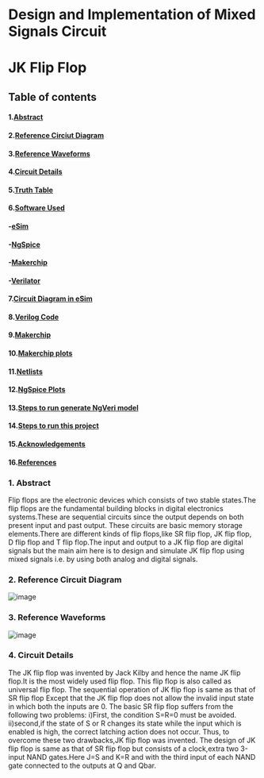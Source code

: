 # Design and Implementation of Mixed Signals Circuit
# JK Flip Flop
## Table of contents
#### 1.[Abstract]()
#### 2.[Reference Circiut Diagram]()
#### 3.[Reference Waveforms]()
#### 4.[Circuit Details]()
#### 5.[Truth Table]()
#### 6.[Software Used]()
  #### -[eSim]()
  #### -[NgSpice]()
  #### -[Makerchip]()
  #### -[Verilator]()
#### 7.[Circuit Diagram in eSim]()
#### 8.[Verilog Code]()
#### 9.[Makerchip]()
#### 10.[Makerchip plots]()
#### 11.[Netlists]()
#### 12.[NgSpice Plots]()
#### 13.[Steps to run generate NgVeri model]()
#### 14.[Steps to run this project]()
#### 15.[Acknowledgements]()
#### 16.[References]()
### 1. Abstract
Flip flops are the electronic devices which consists of two stable states.The flip flops are the fundamental building blocks 
in digital electronics systems.These are sequential circuits since the output depends on both present input and past output.
These circuits are basic memory storage elements.There are different kinds of flip flops,like SR flip flop, JK flip flop,
D flip flop and T flip flop.The input and output to a JK flip flop are digital signals but the 
main aim here is to design and simulate JK flip flop using mixed signals i.e. by using both analog and digital signals.  
### 2. Reference Circuit Diagram
![image](https://user-images.githubusercontent.com/96101971/156813610-83332660-f437-45dd-8c2f-720dc85cf4d7.png)
### 3. Reference Waveforms
![image](https://user-images.githubusercontent.com/96101971/156813892-d6778544-87d1-48c4-920d-f2d59fe77bc7.png)
### 4. Circuit Details
The JK flip flop was invented by Jack Kilby and hence the name JK flip flop.It is the most widely used flip flop. This flip
flop is also called as universal flip flop.
The sequential operation of JK flip flop is same as that of SR flip flop Except that the JK flip flop does not allow the invalid
input state in which both the inputs are 0.
The basic SR flip flop suffers from the following two problems:
i)First, the condition S=R=0 must be avoided.
ii)second,if the state of S or R changes its state while the input which is enabled is high, the correct latching action does not occur.
Thus, to overcome these two drawbacks,JK flip flop was invented.
The design of JK flip flop is same as that of SR flip flop but consists of a clock,extra two 3-input NAND gates.Here J=S and K=R 
and with the third input of each NAND gate connected to the outputs at Q and Qbar.
